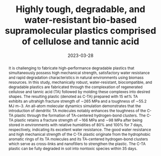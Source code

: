 ---
title: "Highly tough, degradable, and water-resistant bio-based supramolecular plastics comprised of cellulose and tannic acid"
authors:
- Haoxiang Sun
- Xu Fang
- 朱有亮
- Zhuochen Yu
- Xingyuan Lu
- Junqi Sun
date: "2023-03-28"
doi: "10.1039/D3TA00351E"
publication_types: ["期刊文章"]
publication: "Journal of Materials Chemistry A"
publication_short: "J. Mater. Chem. A"
abstract: "It is challenging to fabricate high-performance degradable  plastics that simultaneously possess high mechanical strength,  satisfactory water resistance and rapid degradation characteristics in  natural environments using biomass resources. In this study,  mechanically robust, water-resistant, biocompatible, and degradable  plastics are fabricated through the complexation of regenerated  cellulose and tannic acid (TA) followed by molding these complexes into  desired shapes. The resulting plastic (denoted as C-TA) prepared with 15  wt% TA exhibits an ultrahigh fracture strength of ∼265 MPa and a  toughness of ∼55.2 MJ m−3. An all-atom molecular dynamics simulation  demonstrates that the introduction of dendritic TA molecules notably  enhances the toughness of the C-TA plastic through the formation of  TA-centered hydrogen-bond clusters. The C-TA plastic retains a fracture  strength of ∼166 MPa and ∼98 MPa after being stored in environments with  relative humidities of 80% and 100% for 7 days, respectively,  indicating its excellent water resistance. The good water resistance and  high mechanical strength of the C-TA plastic originate from the  hydrophobic aromatic rings of its TA molecules and its TA-centered  hydrogen-bond clusters which serve as cross-links and nanofillers to  strengthen the plastic. The C-TA plastic can be fully degraded in soil  into nontoxic species within 35 days."
url_pdf: "https://pubs.rsc.org/en/content/articlelanding/2023/ta/d3ta00351e"
---